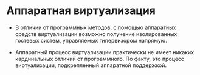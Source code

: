 # Аппаратная виртуализация
* В отличии от программных методов, с помощью аппаратных средств виртуализации возможно получение изолированных гостевых систем, управляемых гипервизором напрямую.

* Аппаратный процесс виртуализации практически не имеет никаких кардинальных отличий от программного. По факту, это процесс виртуализации, подкрепленный аппаратной поддержкой.

<!-- _footer: Аппаратная виртуализация [Электронный ресурс]. URL: https://system-admins.ru/tipy-virtualizacii/ (дата обращения: 14.04.2020)-->